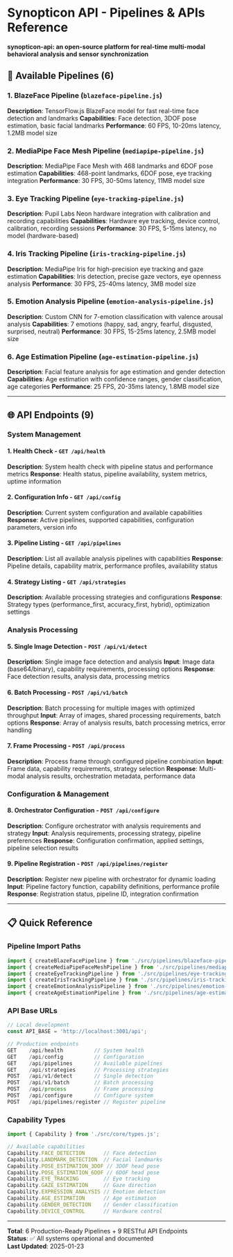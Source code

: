 # Synopticon API - Pipelines & APIs Reference

**synopticon-api: an open-source platform for real-time multi-modal behavioral analysis and sensor synchronization**

## 🔧 **Available Pipelines (6)**

### **1. BlazeFace Pipeline** (`blazeface-pipeline.js`)
**Description**: TensorFlow.js BlazeFace model for fast real-time face detection and landmarks
**Capabilities**: Face detection, 3DOF pose estimation, basic facial landmarks
**Performance**: 60 FPS, 10-20ms latency, 1.2MB model size

### **2. MediaPipe Face Mesh Pipeline** (`mediapipe-pipeline.js`)  
**Description**: MediaPipe Face Mesh with 468 landmarks and 6DOF pose estimation
**Capabilities**: 468-point landmarks, 6DOF pose, eye tracking integration
**Performance**: 30 FPS, 30-50ms latency, 11MB model size

### **3. Eye Tracking Pipeline** (`eye-tracking-pipeline.js`)
**Description**: Pupil Labs Neon hardware integration with calibration and recording capabilities
**Capabilities**: Hardware eye tracking, device control, calibration, recording sessions
**Performance**: 30 FPS, 5-15ms latency, no model (hardware-based)

### **4. Iris Tracking Pipeline** (`iris-tracking-pipeline.js`)
**Description**: MediaPipe Iris for high-precision eye tracking and gaze estimation
**Capabilities**: Iris detection, precise gaze vectors, eye openness analysis
**Performance**: 30 FPS, 25-40ms latency, 3MB model size

### **5. Emotion Analysis Pipeline** (`emotion-analysis-pipeline.js`)
**Description**: Custom CNN for 7-emotion classification with valence arousal analysis
**Capabilities**: 7 emotions (happy, sad, angry, fearful, disgusted, surprised, neutral)
**Performance**: 30 FPS, 15-25ms latency, 2.5MB model size

### **6. Age Estimation Pipeline** (`age-estimation-pipeline.js`)
**Description**: Facial feature analysis for age estimation and gender detection
**Capabilities**: Age estimation with confidence ranges, gender classification, age categories
**Performance**: 25 FPS, 20-35ms latency, 1.8MB model size

---

## 🌐 **API Endpoints (9)**

### **System Management**

#### **1. Health Check** - `GET /api/health`
**Description**: System health check with pipeline status and performance metrics
**Response**: Health status, pipeline availability, system metrics, uptime information

#### **2. Configuration Info** - `GET /api/config`
**Description**: Current system configuration and available capabilities
**Response**: Active pipelines, supported capabilities, configuration parameters, version info

#### **3. Pipeline Listing** - `GET /api/pipelines`
**Description**: List all available analysis pipelines with capabilities
**Response**: Pipeline details, capability matrix, performance profiles, availability status

#### **4. Strategy Listing** - `GET /api/strategies`
**Description**: Available processing strategies and configurations
**Response**: Strategy types (performance_first, accuracy_first, hybrid), optimization settings

### **Analysis Processing**

#### **5. Single Image Detection** - `POST /api/v1/detect`
**Description**: Single image face detection and analysis
**Input**: Image data (base64/binary), capability requirements, processing options
**Response**: Face detection results, analysis data, processing metrics

#### **6. Batch Processing** - `POST /api/v1/batch`
**Description**: Batch processing for multiple images with optimized throughput
**Input**: Array of images, shared processing requirements, batch options
**Response**: Array of analysis results, batch processing metrics, error handling

#### **7. Frame Processing** - `POST /api/process`
**Description**: Process frame through configured pipeline combination
**Input**: Frame data, capability requirements, strategy selection
**Response**: Multi-modal analysis results, orchestration metadata, performance data

### **Configuration & Management**

#### **8. Orchestrator Configuration** - `POST /api/configure`
**Description**: Configure orchestrator with analysis requirements and strategy
**Input**: Analysis requirements, processing strategy, pipeline preferences
**Response**: Configuration confirmation, applied settings, pipeline selection results

#### **9. Pipeline Registration** - `POST /api/pipelines/register`
**Description**: Register new pipeline with orchestrator for dynamic loading
**Input**: Pipeline factory function, capability definitions, performance profile
**Response**: Registration status, pipeline ID, integration confirmation

---

## 📋 **Quick Reference**

### **Pipeline Import Paths**
```javascript
import { createBlazeFacePipeline } from './src/pipelines/blazeface-pipeline.js';
import { createMediaPipeFaceMeshPipeline } from './src/pipelines/mediapipe-pipeline.js';  
import { createEyeTrackingPipeline } from './src/pipelines/eye-tracking-pipeline.js';
import { createIrisTrackingPipeline } from './src/pipelines/iris-tracking-pipeline.js';
import { createEmotionAnalysisPipeline } from './src/pipelines/emotion-analysis-pipeline.js';
import { createAgeEstimationPipeline } from './src/pipelines/age-estimation-pipeline.js';
```

### **API Base URLs**
```javascript
// Local development
const API_BASE = 'http://localhost:3001/api';

// Production endpoints
GET    /api/health          // System health
GET    /api/config          // Configuration  
GET    /api/pipelines       // Available pipelines
GET    /api/strategies      // Processing strategies
POST   /api/v1/detect       // Single detection
POST   /api/v1/batch        // Batch processing
POST   /api/process         // Frame processing
POST   /api/configure       // Configure system
POST   /api/pipelines/register // Register pipeline
```

### **Capability Types**
```javascript
import { Capability } from './src/core/types.js';

// Available capabilities
Capability.FACE_DETECTION      // Face detection
Capability.LANDMARK_DETECTION  // Facial landmarks
Capability.POSE_ESTIMATION_3DOF // 3DOF head pose
Capability.POSE_ESTIMATION_6DOF // 6DOF head pose  
Capability.EYE_TRACKING        // Eye tracking
Capability.GAZE_ESTIMATION     // Gaze direction
Capability.EXPRESSION_ANALYSIS // Emotion detection
Capability.AGE_ESTIMATION      // Age estimation
Capability.GENDER_DETECTION    // Gender classification
Capability.DEVICE_CONTROL      // Hardware control
```

---

**Total**: 6 Production-Ready Pipelines + 9 RESTful API Endpoints  
**Status**: ✅ All systems operational and documented  
**Last Updated**: 2025-01-23